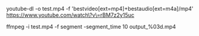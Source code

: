 youtube-dl -o test.mp4 -f 'bestvideo[ext=mp4]+bestaudio[ext=m4a]/mp4' https://www.youtube.com/watch\?v\=rBM7z2y15uc

ffmpeg -i test.mp4 -f segment -segment_time 10 output_%03d.mp4